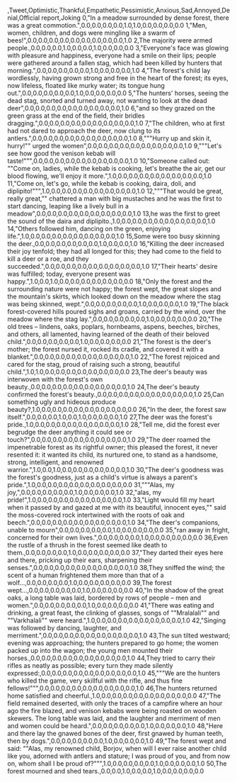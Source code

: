 ,Tweet,Optimistic,Thankful,Empathetic,Pessimistic,Anxious,Sad,Annoyed,Denial,Official report,Joking
0,"In a meadow surrounded by dense forest, there was a great commotion.",0.0,0.0,0.0,0.0,1.0,1.0,0.0,0.0,0.0,0.0
1,"Men, women, children, and dogs were mingling like a swarm of bees!",0.0,0.0,0.0,0.0,0.0,0.0,0.0,0.0,0.0,1.0
2,The majority were armed people.,0.0,0.0,0.0,1.0,0.0,0.0,1.0,0.0,0.0,0.0
3,"Everyone's face was glowing with pleasure and happiness, everyone had a smile on their lips; people were gathered around a fallen stag, which had been killed by hunters that morning.",0.0,0.0,0.0,0.0,0.0,1.0,0.0,0.0,0.0,1.0
4,"The forest's child lay wordlessly, having grown strong and free in the heart of the forest; its eyes, now lifeless, floated like murky water; its tongue hung out.",0.0,0.0,0.0,0.0,0.0,1.0,0.0,0.0,0.0,0.0
5,"The hunters' horses, seeing the dead stag, snorted and turned away, not wanting to look at the dead deer",0.0,0.0,0.0,0.0,0.0,0.0,0.0,0.0,0.0,1.0
6,"and so they grazed on the green grass at the end of the field, their bridles dragging.",0.0,0.0,0.0,0.0,0.0,0.0,0.0,0.0,0.0,1.0
7,"The children, who at first had not dared to approach the deer, now clung to its antlers.",0.0,0.0,0.0,0.0,0.0,0.0,0.0,0.0,0.0,1.0
8,"""Hurry up and skin it, hurry!"" urged the women",0.0,0.0,0.0,0.0,0.0,0.0,0.0,0.0,0.0,1.0
9,"""Let's see how good the venison kebab will taste!""",0.0,0.0,0.0,0.0,0.0,0.0,0.0,0.0,0.0,1.0
10,"Someone called out: ""Come on, ladies, while the kebab is cooking, let's breathe the air, get our blood flowing, we'll enjoy it more.",1.0,0.0,0.0,0.0,0.0,0.0,0.0,0.0,0.0,1.0
11,"Come on, let's go, while the kebab is cooking, daira, doli, and diplipito!""",1.0,0.0,0.0,0.0,0.0,0.0,0.0,0.0,0.0,1.0
12,"""That would be great, really great,"" chattered a man with big mustaches and he was the first to start dancing, leaping like a lively bull in a meadow",0.0,0.0,0.0,0.0,0.0,0.0,0.0,0.0,0.0,1.0
13,he was the first to greet the sound of the daira and diplipito.,1.0,0.0,0.0,0.0,0.0,0.0,0.0,0.0,0.0,1.0
14,"Others followed him, dancing on the green, enjoying life.",1.0,0.0,0.0,0.0,0.0,0.0,0.0,0.0,0.0,1.0
15,Some were too busy skinning the deer.,0.0,0.0,0.0,0.0,0.0,0.0,1.0,0.0,0.0,1.0
16,"Killing the deer increased their joy tenfold; they had all longed for this; they had come to the field to kill a deer or a roe, and they succeeded.",0.0,0.0,0.0,0.0,0.0,0.0,0.0,0.0,0.0,1.0
17,"Their hearts' desire was fulfilled; today, everyone present was happy.",1.0,0.0,1.0,0.0,0.0,0.0,0.0,0.0,0.0,0.0
18,"Only the forest and the surrounding nature were not happy; the forest wept, the great slopes and the mountain's skirts, which looked down on the meadow where the stag was being skinned, wept.",0.0,0.0,0.0,0.0,0.0,1.0,0.0,0.0,0.0,1.0
19,"The black forest-covered hills poured sighs and groans, carried by the wind, over the meadow where the stag lay.",0.0,0.0,0.0,0.0,0.0,1.0,0.0,0.0,0.0,0.0
20,"The old trees – lindens, oaks, poplars, hornbeams, aspens, beeches, birches, and others, all lamented, having learned of the death of their beloved child.",0.0,0.0,0.0,0.0,0.0,1.0,0.0,0.0,0.0,0.0
21,"The forest is the deer's mother; the forest nursed it, rocked its cradle, and covered it with a blanket.",0.0,0.0,0.0,0.0,0.0,0.0,0.0,0.0,0.0,1.0
22,"The forest rejoiced and cared for the stag, proud of raising such a strong, beautiful child.",1.0,1.0,0.0,0.0,0.0,0.0,0.0,0.0,0.0,0.0
23,The deer's beauty was interwoven with the forest's own beauty.,0.0,0.0,0.0,0.0,0.0,0.0,0.0,0.0,0.0,1.0
24,The deer's beauty confirmed the forest's beauty.,0.0,0.0,0.0,0.0,0.0,0.0,0.0,0.0,0.0,1.0
25,Can something ugly and hideous produce beauty?,1.0,0.0,0.0,0.0,0.0,0.0,0.0,0.0,0.0,0.0
26,"In the deer, the forest saw itself.",0.0,0.0,0.0,1.0,0.0,1.0,0.0,0.0,0.0,1.0
27,The deer was the forest's pride.,1.0,0.0,0.0,0.0,0.0,0.0,0.0,0.0,0.0,1.0
28,"Tell me, did the forest ever begrudge the deer anything it could see or touch?",0.0,0.0,0.0,0.0,0.0,0.0,0.0,0.0,0.0,1.0
29,"The deer roamed the impenetrable forest as its rightful owner; this pleased the forest, it never resented it: it wanted its child, its nurtured one, to stand as a handsome, strong, intelligent, and renowned warrior.",1.0,0.0,1.0,0.0,0.0,0.0,0.0,0.0,0.0,1.0
30,"The deer's goodness was the forest's goodness, just as a child's virtue is always a parent's pride.",1.0,0.0,0.0,0.0,0.0,0.0,0.0,0.0,0.0,0.0
31,"""Alas, my joy,",0.0,0.0,0.0,0.0,0.0,1.0,0.0,0.0,0.0,1.0
32,"alas, my pride!",1.0,0.0,0.0,0.0,0.0,0.0,0.0,0.0,0.0,1.0
33,"Light would fill my heart when it passed by and gazed at me with its beautiful, innocent eyes,"" said the moss-covered rock intertwined with the roots of oak and beech.",0.0,0.0,0.0,0.0,0.0,0.0,0.0,0.0,0.0,1.0
34,"The deer's companions, unable to mourn",0.0,0.0,0.0,0.0,0.0,1.0,0.0,0.0,0.0,0.0
35,"ran away in fright, concerned for their own lives.",0.0,0.0,0.0,0.0,1.0,0.0,0.0,0.0,0.0,0.0
36,Even the rustle of a thrush in the forest seemed like death to them.,0.0,0.0,0.0,0.0,1.0,0.0,0.0,0.0,0.0,0.0
37,"They darted their eyes here and there, pricking up their ears, sharpening their senses.",0.0,0.0,0.0,0.0,0.0,0.0,0.0,0.0,0.0,1.0
38,They sniffed the wind; the scent of a human frightened them more than that of a wolf...,0.0,0.0,0.0,0.0,1.0,0.0,0.0,0.0,0.0,0.0
39,The forest wept...,0.0,0.0,0.0,0.0,0.0,1.0,0.0,0.0,0.0,0.0
40,"In the shadow of the great oaks, a long table was laid, bordered by rows of people – men and women.",0.0,0.0,0.0,0.0,0.0,1.0,0.0,0.0,0.0,0.0
41,"There was eating and drinking, a great feast, the clinking of glasses, songs of ""Mralalali"" and ""Varkhalali"" were heard.",1.0,0.0,0.0,0.0,0.0,0.0,0.0,0.0,0.0,1.0
42,"Singing was followed by dancing, laughter, and merriment.",0.0,0.0,0.0,0.0,0.0,0.0,0.0,0.0,0.0,1.0
43,The sun tilted westward; evening was approaching; the hunters prepared to go home; the women packed up into the wagon; the young men mounted their horses.,0.0,0.0,0.0,0.0,0.0,0.0,0.0,0.0,0.0,1.0
44,They tried to carry their rifles as neatly as possible; every turn they made silently expressed:,0.0,0.0,0.0,0.0,0.0,0.0,0.0,0.0,0.0,1.0
45,"""We are the hunters who killed the game, very skillful with the rifle, and thus fine fellows!""",0.0,0.0,0.0,0.0,0.0,0.0,0.0,0.0,0.0,1.0
46,The hunters returned home satisfied and cheerful.,1.0,0.0,0.0,0.0,0.0,0.0,0.0,0.0,0.0,0.0
47,"The field remained deserted, with only the traces of a campfire where an hour ago the fire blazed, and venison kebabs were being roasted on wooden skewers. The long table was laid, and the laughter and merriment of men and women could be heard.",0.0,0.0,0.0,0.0,0.0,1.0,0.0,0.0,0.0,1.0
48,"Here and there lay the gnawed bones of the deer, first gnawed by human teeth, then by dogs.",0.0,0.0,0.0,0.0,0.0,1.0,0.0,0.0,0.0,1.0
49,"The forest wept and said: ""Alas, my renowned child, Borjov, when will I ever raise another child like you, adorned with antlers and stature; I was proud of you, and from now on, whom shall I be proud of?""",1.0,0.0,0.0,0.0,0.0,1.0,0.0,0.0,0.0,1.0
50,The forest mourned and shed tears.,0.0,0.0,1.0,0.0,0.0,1.0,0.0,0.0,0.0,0.0
